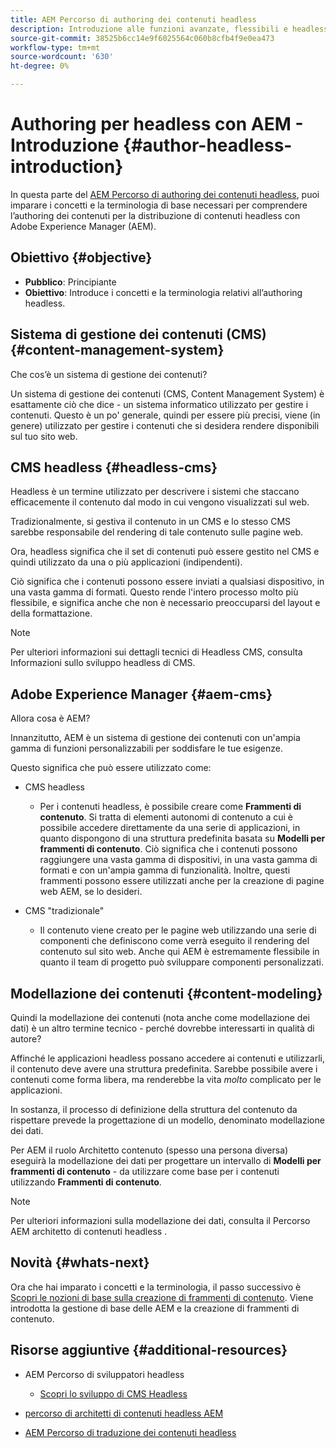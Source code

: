 ```yaml
---
title: AEM Percorso di authoring dei contenuti headless
description: Introduzione alle funzioni avanzate, flessibili e headless di Adobe Experience Manager e alle modalità di creazione dei contenuti per il progetto.
source-git-commit: 38525b6cc14e9f6025564c060b8cfb4f9e0ea473
workflow-type: tm+mt
source-wordcount: '630'
ht-degree: 0%

---
```


# Authoring per headless con AEM - Introduzione {#author-headless-introduction}

In questa parte del [AEM Percorso di authoring dei contenuti headless](overview.md), puoi imparare i concetti e la terminologia di base necessari per comprendere l’authoring dei contenuti per la distribuzione di contenuti headless con Adobe Experience Manager (AEM).

## Obiettivo {#objective}

* **Pubblico**: Principiante
* **Obiettivo**: Introduce i concetti e la terminologia relativi all’authoring headless.

## Sistema di gestione dei contenuti (CMS) {#content-management-system}

Che cos’è un sistema di gestione dei contenuti?

Un sistema di gestione dei contenuti (CMS, Content Management System) è esattamente ciò che dice - un sistema informatico utilizzato per gestire i contenuti. Questo è un po&#39; generale, quindi per essere più precisi, viene (in genere) utilizzato per gestire i contenuti che si desidera rendere disponibili sul tuo sito web.

## CMS headless {#headless-cms}

Headless è un termine utilizzato per descrivere i sistemi che staccano efficacemente il contenuto dal modo in cui vengono visualizzati sul web.

Tradizionalmente, si gestiva il contenuto in un CMS e lo stesso CMS sarebbe responsabile del rendering di tale contenuto sulle pagine web.

Ora, headless significa che il set di contenuti può essere gestito nel CMS e quindi utilizzato da una o più applicazioni (indipendenti).

Ciò significa che i contenuti possono essere inviati a qualsiasi dispositivo, in una vasta gamma di formati. Questo rende l&#39;intero processo molto più flessibile, e significa anche che non è necessario preoccuparsi del layout e della formattazione.

>[!NOTE]
>
>Per ulteriori informazioni sui dettagli tecnici di Headless CMS, consulta Informazioni sullo sviluppo headless di CMS.

## Adobe Experience Manager {#aem-cms}

Allora cosa è AEM?

Innanzitutto, AEM è un sistema di gestione dei contenuti con un&#39;ampia gamma di funzioni personalizzabili per soddisfare le tue esigenze.

Questo significa che può essere utilizzato come:

* CMS headless
   * Per i contenuti headless, è possibile creare come **Frammenti di contenuto**.
Si tratta di elementi autonomi di contenuto a cui è possibile accedere direttamente da una serie di applicazioni, in quanto dispongono di una struttura predefinita basata su **Modelli per frammenti di contenuto**.
Ciò significa che i contenuti possono raggiungere una vasta gamma di dispositivi, in una vasta gamma di formati e con un&#39;ampia gamma di funzionalità.
Inoltre, questi frammenti possono essere utilizzati anche per la creazione di pagine web AEM, se lo desideri.

* CMS &quot;tradizionale&quot;
   * Il contenuto viene creato per le pagine web utilizzando una serie di componenti che definiscono come verrà eseguito il rendering del contenuto sul sito web. Anche qui AEM è estremamente flessibile in quanto il team di progetto può sviluppare componenti personalizzati.

## Modellazione dei contenuti {#content-modeling}

Quindi la modellazione dei contenuti (nota anche come modellazione dei dati) è un altro termine tecnico - perché dovrebbe interessarti in qualità di autore?

Affinché le applicazioni headless possano accedere ai contenuti e utilizzarli, il contenuto deve avere una struttura predefinita. Sarebbe possibile avere i contenuti come forma libera, ma renderebbe la vita *molto* complicato per le applicazioni.

In sostanza, il processo di definizione della struttura del contenuto da rispettare prevede la progettazione di un modello, denominato modellazione dei dati.

Per AEM il ruolo Architetto contenuto (spesso una persona diversa) eseguirà la modellazione dei dati per progettare un intervallo di **Modelli per frammenti di contenuto** - da utilizzare come base per i contenuti utilizzando **Frammenti di contenuto**.

>[!NOTE]
>
>Per ulteriori informazioni sulla modellazione dei dati, consulta il Percorso AEM architetto di contenuti headless .

## Novità {#whats-next}

Ora che hai imparato i concetti e la terminologia, il passo successivo è [Scopri le nozioni di base sulla creazione di frammenti di contenuto](basics.md). Viene introdotta la gestione di base delle AEM e la creazione di frammenti di contenuto.

## Risorse aggiuntive {#additional-resources}

* AEM Percorso di sviluppatori headless
   * [Scopri lo sviluppo di CMS Headless](/help/journey-headless/developer/learn-about.md)

* [percorso di architetti di contenuti headless AEM](/help/journey-headless/architect/overview.md)

* [AEM Percorso di traduzione dei contenuti headless](/help/journey-headless/translation/overview.md)
